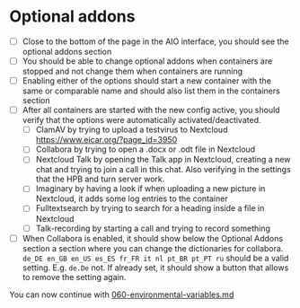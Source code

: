 # Optional addons

- [ ] Close to the bottom of the page in the AIO interface, you should see the optional addons section
- [ ] You should be able to change optional addons when containers are stopped and not change them when containers are running
- [ ] Enabling either of the options should start a new container with the same or comparable name and should also list them in the containers section
- [ ] After all containers are started with the new config active, you should verify that the options were automatically activated/deactivated.
    - [ ] ClamAV by trying to upload a testvirus to Nextcloud https://www.eicar.org/?page_id=3950
    - [ ] Collabora by trying to open a .docx or .odt file in Nextcloud
    - [ ] Nextcloud Talk by opening the Talk app in Nextcloud, creating a new chat and trying to join a call in this chat. Also verifying in the settings that the HPB and turn server work.
    - [ ] Imaginary by having a look if when uploading a new picture in Nextcloud, it adds some log entries to the container
    - [ ] Fulltextsearch by trying to search for a heading inside a file in Nextcloud
    - [ ] Talk-recording by starting a call and trying to record something
- [ ] When Collabora is enabled, it should show below the Optional Addons section a section where you can change the dictionaries for collabora. `de_DE en_GB en_US es_ES fr_FR it nl pt_BR pt_PT ru` should be a valid setting. E.g. `de.De` not. If already set, it should show a button that allows to remove the setting again.

You can now continue with [060-environmental-variables.md](./060-environmental-variables.md)